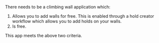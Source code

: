 There needs to be a climbing wall application which:
1. Allows you to add walls for free. This is enabled through a hold creator
   workflow which allows you to add holds on your walls.
2. Is free.

This app meets the above two criteria.
